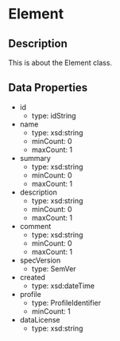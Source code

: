 # Element

## Description

This is about the Element class.

## Data Properties

- id
  - type: idString
- name
  - type: xsd:string
  - minCount: 0
  - maxCount: 1
- summary
  - type: xsd:string
  - minCount: 0
  - maxCount: 1
- description
  - type: xsd:string
  - minCount: 0
  - maxCount: 1
- comment
  - type: xsd:string
  - minCount: 0
  - maxCount: 1
- specVersion
  - type: SemVer
- created
  - type: xsd:dateTime
- profile
  - type: ProfileIdentifier
  - minCount: 1
- dataLicense
  - type: xsd:string

